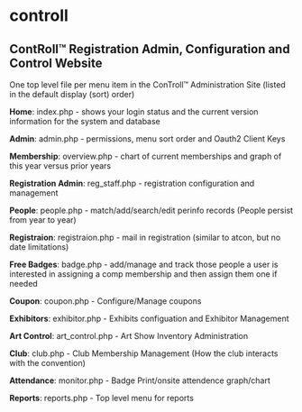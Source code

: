 # controll
## ContRoll™ Registration Admin, Configuration and Control Website

One top level file per menu item in the ConTroll™ Administration Site (listed in the default display (sort) order)

**Home**: index.php - shows your login status and the current version information for the system and database

**Admin**: admin.php - permissions, menu sort order and Oauth2 Client Keys

**Membership**: overview.php - chart of current memberships and graph of this year versus prior years

**Registration Admin**: reg_staff.php - registration configuration and management

**People**: people.php - match/add/search/edit perinfo records (People persist from year to year)

**Registraion**: registraion.php - mail in registration (similar to atcon, but no date limitations)

**Free Badges**: badge.php - add/manage and track those people a user is interested in assigning a comp membership and then assign them one if needed

**Coupon**: coupon.php - Configure/Manage coupons

**Exhibitors**: exhibitor.php - Exhibits configuation and Exhibitor Management

**Art Control**: art_control.php - Art Show Inventory Administration

**Club**: club.php - Club Membership Management (How the club interacts with the convention)

**Attendance**: monitor.php - Badge Print/onsite attendence graph/chart

**Reports**: reports.php - Top level menu for reports